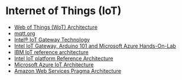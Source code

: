 Internet of Things (IoT)
=================

- [Web of Things (WoT) Architecture](https://www.w3.org/TR/wot-architecture/)
- [mqtt.org](https://github.com/mqtt/mqtt.github.io/wiki)
- [Intel® IoT Gateway Technology](https://github.com/intel-iot-devkit/intel-iot-gateway/)
- [Intel IoT Gateway, Arduino 101 and Microsoft Azure Hands-On-Lab](https://github.com/dxcamps/MicrosoftIntelIoTCamp/tree/master/HOLs)
- [IBM IoT reference architecture](https://www.ibm.com/cloud/garage/architectures/iotArchitecture)
- [Intel IoT platform Reference Architecture](https://www.intel.com.au/content/www/au/en/internet-of-things/white-papers/iot-platform-reference-architecture-paper.html)
- [Microsoft Azure IoT Architecture](https://azure.microsoft.com/en-au/updates/microsoft-azure-iot-reference-architecture-available/)
- [Amazon Web Services Pragma Architecture](https://aws.amazon.com/blogs/startups/iot-a-small-things-primer/)
